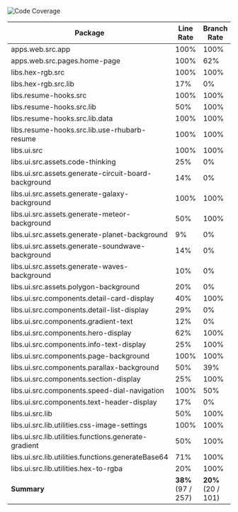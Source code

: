 ![Code Coverage](https://img.shields.io/badge/Code%20Coverage-38%25-critical?style=flat)

Package | Line Rate | Branch Rate | Complexity | Health
-------- | --------- | ----------- | ---------- | ------
apps.web.src.app | 100% | 100% | 0 | ✔
apps.web.src.pages.home-page | 100% | 62% | 0 | ✔
libs.hex-rgb.src | 100% | 100% | 0 | ✔
libs.hex-rgb.src.lib | 17% | 0% | 0 | ❌
libs.resume-hooks.src | 100% | 100% | 0 | ✔
libs.resume-hooks.src.lib | 50% | 100% | 0 | ➖
libs.resume-hooks.src.lib.data | 100% | 100% | 0 | ✔
libs.resume-hooks.src.lib.use-rhubarb-resume | 100% | 100% | 0 | ✔
libs.ui.src | 100% | 100% | 0 | ✔
libs.ui.src.assets.code-thinking | 25% | 0% | 0 | ❌
libs.ui.src.assets.generate-circuit-board-background | 14% | 0% | 0 | ❌
libs.ui.src.assets.generate-galaxy-background | 100% | 100% | 0 | ✔
libs.ui.src.assets.generate-meteor-background | 50% | 100% | 0 | ➖
libs.ui.src.assets.generate-planet-background | 9% | 0% | 0 | ❌
libs.ui.src.assets.generate-soundwave-background | 14% | 0% | 0 | ❌
libs.ui.src.assets.generate-waves-background | 10% | 0% | 0 | ❌
libs.ui.src.assets.polygon-background | 20% | 0% | 0 | ❌
libs.ui.src.components.detail-card-display | 40% | 100% | 0 | ❌
libs.ui.src.components.detail-list-display | 29% | 0% | 0 | ❌
libs.ui.src.components.gradient-text | 12% | 0% | 0 | ❌
libs.ui.src.components.hero-display | 62% | 100% | 0 | ➖
libs.ui.src.components.info-text-display | 25% | 100% | 0 | ❌
libs.ui.src.components.page-background | 100% | 100% | 0 | ✔
libs.ui.src.components.parallax-background | 50% | 39% | 0 | ➖
libs.ui.src.components.section-display | 25% | 100% | 0 | ❌
libs.ui.src.components.speed-dial-navigation | 100% | 50% | 0 | ✔
libs.ui.src.components.text-header-display | 17% | 0% | 0 | ❌
libs.ui.src.lib | 50% | 100% | 0 | ➖
libs.ui.src.lib.utilities.css-image-settings | 100% | 100% | 0 | ✔
libs.ui.src.lib.utilities.functions.generate-gradient | 50% | 100% | 0 | ➖
libs.ui.src.lib.utilities.functions.generateBase64 | 71% | 100% | 0 | ➖
libs.ui.src.lib.utilities.hex-to-rgba | 20% | 100% | 0 | ❌
**Summary** | **38%** (97 / 257) | **20%** (20 / 101) | **0** | ❌
